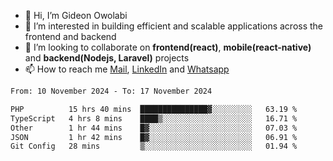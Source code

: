 - 👋 Hi, I’m Gideon Owolabi
- 👀 I’m interested in building efficient and scalable applications across the frontend and backend
- 💞️ I’m looking to collaborate on <b>frontend(react)</b>, <b>mobile(react-native)</b> and <b>backend(Nodejs, Laravel)</b> projects
- 📫 How to reach me <a href="mailto:gideoniyin2021@gmail.com">Mail</a>, <a href="https://www.linkedin.com/in/gideon-owolabi-9b667a232/">LinkedIn</a> and <a href="https://wa.me/2348055377085">Whatsapp</a>

<!---
gude1/gude1 is a ✨ special ✨ repository because its `README.md` (this file) appears on your GitHub profile.
You can click the Preview link to take a look at your changes.
--->

<!--START_SECTION:waka-->

```txt
From: 10 November 2024 - To: 17 November 2024

PHP          15 hrs 40 mins  ███████████████▓░░░░░░░░░   63.19 %
TypeScript   4 hrs 8 mins    ████▒░░░░░░░░░░░░░░░░░░░░   16.71 %
Other        1 hr 44 mins    █▓░░░░░░░░░░░░░░░░░░░░░░░   07.03 %
JSON         1 hr 42 mins    █▓░░░░░░░░░░░░░░░░░░░░░░░   06.91 %
Git Config   28 mins         ▒░░░░░░░░░░░░░░░░░░░░░░░░   01.94 %
```

<!--END_SECTION:waka-->
